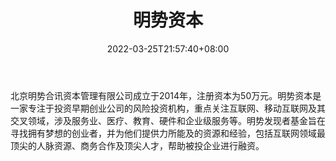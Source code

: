﻿---
weight: 
title: "明势资本"
description: "北京明势合讯资本管理有限公司成立于2014年，注册资本为50万元"
date: 2022-03-25T21:57:40+08:00
lastmod: 2022-03-25T16:45:40+08:00
draft: false
authors: ["Metabd"]
featuredImage: "mingshiziben.jpg"
link: ""
tags: ["投资机构","明势资本"]
categories: ["navigation"]
navigation: ["投资机构"]
lightgallery: true
toc: true
pinned: false
recommend: false
recommend1: false
---
北京明势合讯资本管理有限公司成立于2014年，注册资本为50万元。明势资本是一家专注于投资早期创业公司的风险投资机构，重点关注互联网、移动互联网及其交叉领域，涉及服务业、医疗、教育、硬件和企业级服务等。明势发现者基金旨在寻找拥有梦想的创业者，并为他们提供力所能及的资源和经验，包括互联网领域最顶尖的人脉资源、商务合作及顶尖人才，帮助被投企业进行融资。
